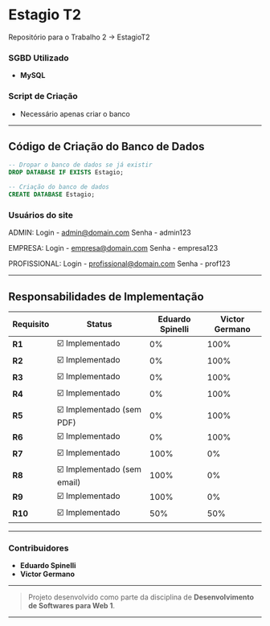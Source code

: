 # Estagio T2

Repositório para o Trabalho 2 -> EstagioT2

### SGBD Utilizado
- **MySQL**

### Script de Criação
- Necessário apenas criar o banco

---

## Código de Criação do Banco de Dados

```sql
-- Dropar o banco de dados se já existir
DROP DATABASE IF EXISTS Estagio;

-- Criação do banco de dados
CREATE DATABASE Estagio;

```


### Usuários do site
ADMIN:
Login - admin@domain.com
Senha - admin123

EMPRESA:
Login - empresa@domain.com
Senha - empresa123

PROFISSIONAL:
Login - profissional@domain.com
Senha - prof123

---

## Responsabilidades de Implementação

| Requisito | Status | Eduardo Spinelli | Victor Germano |
|-----------|--------|------------------|----------------|
| **R1**    | ☑️ Implementado | 0% | 100% |
| **R2**    | ☑️ Implementado | 0% | 100% |
| **R3**    | ☑️ Implementado | 0% | 100% |
| **R4**    | ☑️ Implementado | 0% | 100% |
| **R5**    | ☑️ Implementado (sem PDF) | 0% | 100% |
| **R6**    | ☑️ Implementado | 0% | 100% |
| **R7**    | ☑️ Implementado | 100% | 0% |
| **R8**    | ☑️ Implementado (sem email) | 100% | 0% |
| **R9**    | ☑️ Implementado | 100% | 0% |
| **R10**   | ☑️ Implementado | 50% | 50% |

---

### Contribuidores
- **Eduardo Spinelli**
- **Victor Germano**

---

> Projeto desenvolvido como parte da disciplina de **Desenvolvimento de Softwares para Web 1**.

---

